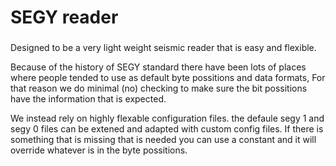 # SEGY reader

### 
Designed to be a very light weight seismic reader that is easy and flexible.  

Because of the history of SEGY standard there have been lots of places
 where people tended to use as default byte possitions and data formats,
 For that reason we do minimal (no) checking to make sure the bit possitions have 
 the information that is expected.  
 
We instead rely on highly flexable configuration files.
the defaule segy 1 and segy 0 files can be extened and adapted with custom config files.
If there is something that is missing that is needed you can use a constant and it will override whatever
is in the byte possitions.  

